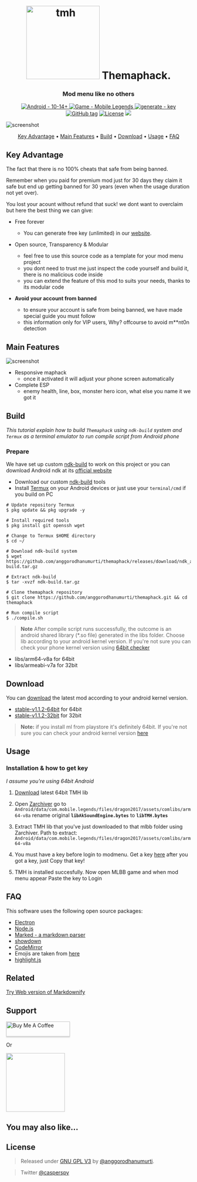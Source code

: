 <h1 align="center">
  <br>
  <a href="http://https://github.com/anggorodhanumurti/themaphack/"><img src="https://raw.githubusercontent.com/anggorodhanumurti/themaphack/refs/heads/main/images/tmh-logo.png" alt="tmh" width="200"></a>
  Themaphack.
</h1>
<h3 align="center"> Mod menu like no others</h3>
<p align="center">
  <a href="https://whatismyandroidversion.com/"><img src="https://img.shields.io/badge/Android-10--14+-brightgreen?logo=android" alt="Android - 10-14+">
  </a>
  <a href="https://play.google.com/store/apps/details?id=com.mobile.legends"><img src="https://img.shields.io/badge/Game-Mobile_Legends-important?logo=youtubegaming" alt="Game - Mobile Legends">
  </a>
  <a href="https://t0pgamemurah.xyz/freeKey"><img src="https://img.shields.io/badge/generate-key-blue?logo=keeweb&logoColor=fff" alt="generate - key">
  </a>
  <a href="https://github.com/anggorodhanumurti/themaphack/releases/"><img src="https://img.shields.io/github/tag/anggorodhanumurti/themaphack?include_prereleases=&sort=semver&color=blue" alt="GitHub tag"></a>
<a href="#license"><img src="https://img.shields.io/badge/License-GPL_3.0-blue" alt="License"></a>
  <a href="https://www.paypal.me/">
    <img src="https://img.shields.io/badge/$-donate-ff69b4.svg?maxAge=2592000&amp;style=flat">
  </a>
</p>

![screenshot](https://raw.githubusercontent.com/anggorodhanumurti/themaphack/refs/heads/main/images/themaphack-demo.gif)

<p align="center">
  <a href="#key-advantage">Key Advantage</a> •
  <a href="#main-features">Main Features</a> •
  <a href="#build">Build</a> •
  <a href="#download">Download</a> •
  <a href="#usage">Usage</a> •
  <a href="#faq">FAQ</a>
</p>

## Key Advantage

The fact that there is no 100% cheats that safe from being banned.

Remember when you paid for premium mod just for 30 days they claim it safe but end up getting banned for 30 years (even when the usage duration not yet over).

You lost your acount without refund that suck! we dont want to overclaim but here the best thing we can give:

* Free forever
  - You can generate free key (unlimited) in our [website](https://t0pgamemurah.xyz/freeKey).
  
* Open source, Transparency & Modular
  - feel free to use this source code as a template for your mod menu project
  - you dont need to trust me just inspect the code yourself and build it, there is no malicious code inside
  - you can extend the feature of this mod to suits your needs, thanks to its modular code

* **Avoid your account from banned**
  - to ensure your account is safe from being banned, we have made special guide you must follow
  - this information only for VIP users, Why? offcourse to avoid m**nt0n detection

## Main Features

![screenshot](https://raw.githubusercontent.com/anggorodhanumurti/themaphack/refs/heads/main/images/complete-esp.gif)

* Responsive maphack
  - once it activated it will adjust your phone screen automatically
* Complete ESP
  - enemy health, line, box, monster hero icon, what else you name it we got it

## Build

_This tutorial explain how to build ```Themaphack``` using ```ndk-build``` system and ```Termux``` as a terminal emulator to run compile script from Android phone_

### Prepare
We have set up custom [ndk-build](https://github.com/anggorodhanumurti/themaphack/releases/tag/ndk_aide_latest) to work on this project or you can download Android ndk at its [official website](https://developer.android.com/ndk/downloads)
- Download our custom [ndk-build](https://github.com/anggorodhanumurti/themaphack/releases/tag/ndk_aide_latest) tools
- Install [Termux](https://termux.dev/en/) on your Android devices or just use your ```terminal/cmd``` if you build on PC

```Termux
# Update repository Termux
$ pkg update && pkg upgrade -y

# Install required tools
$ pkg install git openssh wget

# Change to Termux $HOME directory
$ cd ~/

# Download ndk-build system
$ wget https://github.com/anggorodhanumurti/themaphack/releases/download/ndk_aide_latest/ndk-build.tar.gz

# Extract ndk-build
$ tar -xvzf ndk-build.tar.gz

# Clone themaphack repository
$ git clone https://github.com/anggorodhanumurti/themaphack.git && cd themaphack

# Run compile script
$ ./compile.sh
```
> **Note**
> After compile script runs successfully, the outcome is an android shared library (*.so file) generated in the libs folder. Choose lib according to your android kernel version. If you're not sure you can check your phone kernel version using [64bit checker](https://play.google.com/store/apps/details?id=com.danielpolish.a64bitchecker)
- libs/arm64-v8a for 64bit
- libs/armeabi-v7a for 32bit

## Download

You can [download](https://github.com/anggorodhanumurti/themaphack/releases/tag/v1.1.2-64bit) the latest mod according to your android kernel version.
- [stable-v1.1.2-64bit](https://github.com/anggorodhanumurti/themaphack/releases/tag/v1.1.2-64bit) for 64bit
- [stable-v1.1.2-32bit](https://github.com/anggorodhanumurti/themaphack/releases/tag/v1.1.2-32bit) for 32bit

> **Note:** if you install ml from playstore it's definitely 64bit. If you're not sure you can
 check your android kernel version [here](https://play.google.com/store/apps/details?id=com.danielpolish.a64bitchecker)

## Usage
### Installation & how to get key

_I assume you're using 64bit Android_

1. [Download](https://github.com/anggorodhanumurti/themaphack/releases) latest 64bit TMH lib

2. Open [Zarchiver](https://play.google.com/store/apps/details?id=ru.zdevs.zarchiver) go to ```Android/data/com.mobile.legends/files/dragon2017/assets/comlibs/arm64-v8a``` rename original **```libAkSoundEngine.bytes```** to **```libTMH.bytes```**

3. Extract TMH lib that you've just downloaded to that mlbb folder using Zarchiver. Path to extract: ```Android/data/com.mobile.legends/files/dragon2017/assets/comlibs/arm64-v8a```

4. You must have a key before login to modmenu. Get a key [here](https://t0pgamemurah.xyz/freeKey) after you got a key, just Copy that key!

5. TMH is installed succesfully. Now open MLBB game and when mod menu appear Paste the key to Login

## FAQ

This software uses the following open source packages:

- [Electron](http://electron.atom.io/)
- [Node.js](https://nodejs.org/)
- [Marked - a markdown parser](https://github.com/chjj/marked)
- [showdown](http://showdownjs.github.io/showdown/)
- [CodeMirror](http://codemirror.net/)
- Emojis are taken from [here](https://github.com/arvida/emoji-cheat-sheet.com)
- [highlight.js](https://highlightjs.org/)

## Related

[Try Web version of Markdownify](https://notepad.js.org/markdown-editor/)

## Support

<a href="https://buymeacoffee.com/" target="_blank"><img src="https://www.buymeacoffee.com/assets/img/custom_images/purple_img.png" alt="Buy Me A Coffee" style="height: 41px !important;width: 174px !important;box-shadow: 0px 3px 2px 0px rgba(190, 190, 190, 0.5) !important;-webkit-box-shadow: 0px 3px 2px 0px rgba(190, 190, 190, 0.5) !important;" ></a>

<p>Or</p> 

<a href="https://www.patreon.com/">
	<img src="https://c5.patreon.com/external/logo/become_a_patron_button@2x.png" width="160">
</a>

## You may also like...

## License

> Released under <a href="/LICENSE">GNU GPL V3</a> by <a href="https://github.com/anggorodhanumurti">@anggorodhanumurti</a>.

> Twitter [@casperspy](https://twitter.com/casperspy)